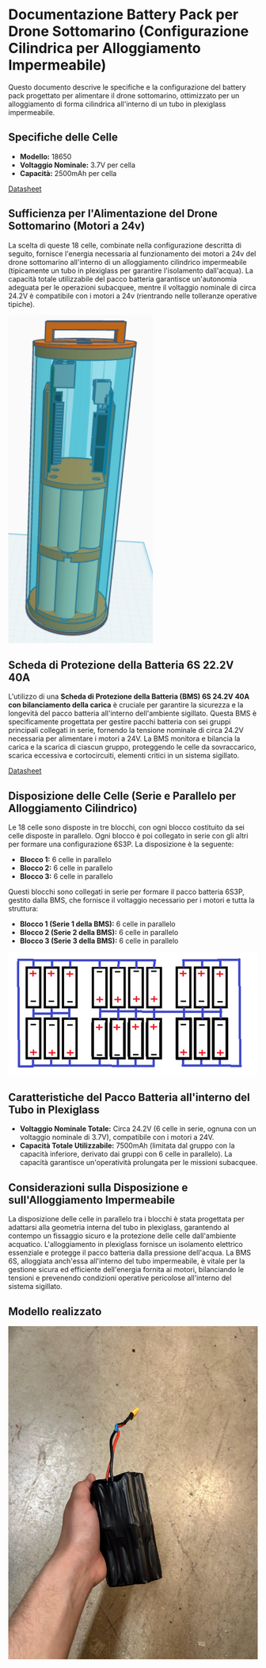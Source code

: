 # Documentazione Battery Pack per Drone Sottomarino (Configurazione Cilindrica per Alloggiamento Impermeabile)

Questo documento descrive le specifiche e la configurazione del battery pack progettato per alimentare il drone sottomarino, ottimizzato per un alloggiamento di forma cilindrica all'interno di un tubo in plexiglass impermeabile.

## Specifiche delle Celle

* **Modello:** 18650
* **Voltaggio Nominale:** 3.7V per cella
* **Capacità:** 2500mAh per cella

[Datasheet](datasheet/celle_litio.pdf)

## Sufficienza per l'Alimentazione del Drone Sottomarino (Motori a 24v)

La scelta di queste 18 celle, combinate nella configurazione descritta di seguito, fornisce l'energia necessaria al funzionamento dei motori a 24v del drone sottomarino all'interno di un alloggiamento cilindrico impermeabile (tipicamente un tubo in plexiglass per garantire l'isolamento dall'acqua). La capacità totale utilizzabile del pacco batteria garantisce un'autonomia adeguata per le operazioni subacquee, mentre il voltaggio nominale di circa 24.2V è compatibile con i motori a 24v (rientrando nelle tolleranze operative tipiche).

![Immagine_batterie](image.png)

## Scheda di Protezione della Batteria 6S 22.2V 40A

L'utilizzo di una **Scheda di Protezione della Batteria (BMS) 6S 24.2V 40A con bilanciamento della carica** è cruciale per garantire la sicurezza e la longevità del pacco batteria all'interno dell'ambiente sigillato. Questa BMS è specificamente progettata per gestire pacchi batteria con sei gruppi principali collegati in serie, fornendo la tensione nominale di circa 24.2V necessaria per alimentare i motori a 24V. La BMS monitora e bilancia la carica e la scarica di ciascun gruppo, proteggendo le celle da sovraccarico, scarica eccessiva e cortocircuiti, elementi critici in un sistema sigillato.

[Datasheet](datasheet/Scheda_protezione_celle.pdf)

## Disposizione delle Celle (Serie e Parallelo per Alloggiamento Cilindrico)

Le 18 celle sono disposte in tre blocchi, con ogni blocco costituito da sei celle disposte in parallelo. Ogni blocco è poi collegato in serie con gli altri per formare una configurazione 6S3P. La disposizione è la seguente:

* **Blocco 1:** 6 celle in parallelo
* **Blocco 2:** 6 celle in parallelo
* **Blocco 3:** 6 celle in parallelo

Questi blocchi sono collegati in serie per formare il pacco batteria 6S3P, gestito dalla BMS, che fornisce il voltaggio necessario per i motori e tutta la struttura:

* **Blocco 1 (Serie 1 della BMS):** 6 celle in parallelo
* **Blocco 2 (Serie 2 della BMS):** 6 celle in parallelo
* **Blocco 3 (Serie 3 della BMS):** 6 celle in parallelo

![Immagine_disposizione_batterie](disposizione_celle.png)

## Caratteristiche del Pacco Batteria all'interno del Tubo in Plexiglass

* **Voltaggio Nominale Totale:** Circa 24.2V (6 celle in serie, ognuna con un voltaggio nominale di 3.7V), compatibile con i motori a 24V.
* **Capacità Totale Utilizzabile:** 7500mAh (limitata dal gruppo con la capacità inferiore, derivato dai gruppi con 6 celle in parallelo). La capacità garantisce un'operatività prolungata per le missioni subacquee.

## Considerazioni sulla Disposizione e sull'Alloggiamento Impermeabile

La disposizione delle celle in parallelo tra i blocchi è stata progettata per adattarsi alla geometria interna del tubo in plexiglass, garantendo al contempo un fissaggio sicuro e la protezione delle celle dall'ambiente acquatico. L'alloggiamento in plexiglass fornisce un isolamento elettrico essenziale e protegge il pacco batteria dalla pressione dell'acqua. La BMS 6S, alloggiata anch'essa all'interno del tubo impermeabile, è vitale per la gestione sicura ed efficiente dell'energia fornita ai motori, bilanciando le tensioni e prevenendo condizioni operative pericolose all'interno del sistema sigillato.

## Modello realizzato

![Modello_realizzato](modello_realizzato/modello_finale.jpg)
